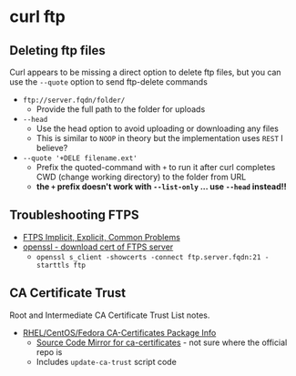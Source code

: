 # curl ftp

## Deleting ftp files

Curl appears to be missing a direct option to delete ftp files, 
but you can use the `--quote` option to send ftp-delete commands

* `ftp://server.fqdn/folder/`
  * Provide the full path to the folder for uploads
* `--head`
  * Use the head option to avoid uploading or downloading any files
  * This is similar to `NOOP` in theory but the implementation uses `REST` I believe?
* `--quote '+DELE filename.ext'`
  * Prefix the quoted-command with `+` to run it after curl completes CWD (change working directory) to the folder from URL
  * **the `+` prefix doesn't work with `--list-only` ... use `--head` instead!!**

## Troubleshooting FTPS

* [FTPS Implicit, Explicit, Common Problems](https://everything.curl.dev/ftp/ftps.html)
* [openssl - download cert of FTPS server][1]
  * `openssl s_client -showcerts -connect ftp.server.fqdn:21 -starttls ftp`
 
## CA Certificate Trust

Root and Intermediate CA Certificate Trust List notes.
* [RHEL/CentOS/Fedora CA-Certificates Package Info](https://fedoraproject.org/wiki/CA-Certificates)
  * [Source Code Mirror for ca-certificates][2] - not sure where the official repo is
  * Includes `update-ca-trust` script code

[1]: https://stackoverflow.com/questions/10397334/libcurl-is-there-any-way-to-get-certificates-of-ftps-without-logging-in
[2]: https://gitlab.com/freedesktop-sdk/mirrors/fedora_rpms/ca-certificates
